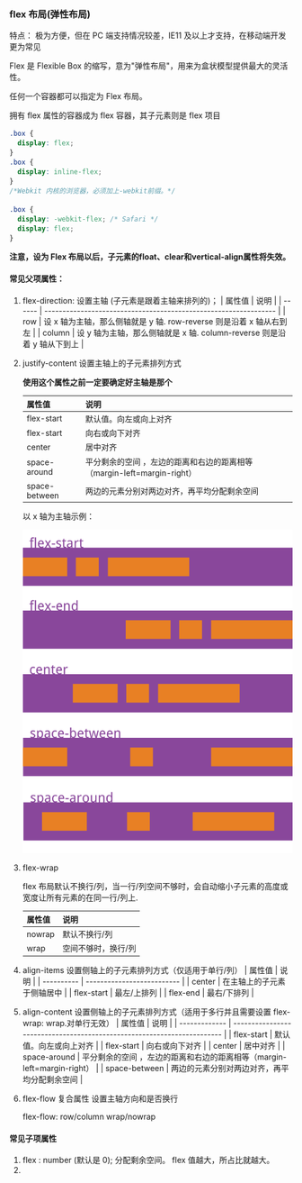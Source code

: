 ### flex 布局(弹性布局)

特点：
极为方便，但在 PC 端支持情况较差，IE11 及以上才支持，在移动端开发更为常见

Flex 是 Flexible Box 的缩写，意为"弹性布局"，用来为盒状模型提供最大的灵活性。

任何一个容器都可以指定为 Flex 布局。

拥有 flex 属性的容器成为 flex 容器，其子元素则是 flex 项目

```css
.box {
  display: flex;
}
.box {
  display: inline-flex;
}
/*Webkit 内核的浏览器，必须加上-webkit前缀。*/

.box {
  display: -webkit-flex; /* Safari */
  display: flex;
}
```

<strong>
    注意，设为 Flex 布局以后，子元素的float、clear和vertical-align属性将失效。
</strong>

#### 常见父项属性：

1. flex-direction: 设置主轴 (子元素是跟着主轴来排列的)；
   | 属性值 | 说明 |
   | ------ | ---------------------------------------------------------------- |
   | row | 设 x 轴为主轴，那么侧轴就是 y 轴. row-reverse 则是沿着 x 轴从右到左 |
   | column | 设 y 轴为主轴，那么侧轴就是 x 轴. column-reverse 则是沿着 y 轴从下到上 |

2. justify-content 设置主轴上的子元素排列方式

   <strong>使用这个属性之前一定要确定好主轴是那个</strong>

   | 属性值        | 说明                                                                    |
   | ------------- | ----------------------------------------------------------------------- |
   | flex-start    | 默认值。向左或向上对齐                                                  |
   | flex-start    | 向右或向下对齐                                                          |
   | center        | 居中对齐                                                                |
   | space-around  | 平分剩余的空间 ，左边的距离和右边的距离相等（margin-left=margin-right） |
   | space-between | 两边的元素分别对两边对齐，再平均分配剩余空间                            |

   以 x 轴为主轴示例：

   ![](../static/images/justify-content.png)

3. flex-wrap

   flex 布局默认不换行/列，当一行/列空间不够时，会自动缩小子元素的高度或宽度让所有元素的在同一行/列上.

   | 属性值 | 说明                |
   | ------ | ------------------- |
   | nowrap | 默认不换行/列       |
   | wrap   | 空间不够时，换行/列 |

4. align-items 设置侧轴上的子元素排列方式（仅适用于单行/列）
   | 属性值 | 说明 |
   | ---------- | -------------------------- |
   | center | 在主轴上的子元素于侧轴居中 |
   | flex-start | 最左/上排列 |
   | flex-end | 最右/下排列 |

5. align-content 设置侧轴上的子元素排列方式（适用于多行并且需要设置 flex-wrap: wrap.对单行无效）
   | 属性值 | 说明 |
   | ------------- | ----------------------------------------------------------------------- |
   | flex-start | 默认值。向左或向上对齐 |
   | flex-start | 向右或向下对齐 |
   | center | 居中对齐 |
   | space-around | 平分剩余的空间 ，左边的距离和右边的距离相等（margin-left=margin-right） |
   | space-between | 两边的元素分别对两边对齐，再平均分配剩余空间 |

6. flex-flow 复合属性 设置主轴方向和是否换行

   flex-flow: row/column wrap/nowrap

#### 常见子项属性

1. flex : number (默认是 0); 分配剩余空间。 flex 值越大，所占比就越大。
2.
